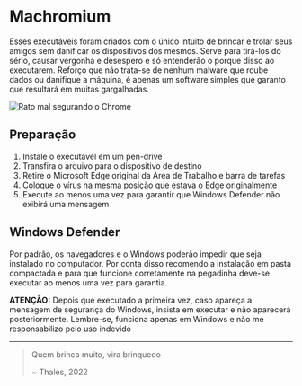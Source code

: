# Machromium

Esses executáveis foram criados com o único intuito de brincar e trolar seus amigos sem danificar os dispositivos dos mesmos. Serve para tirá-los do sério, causar vergonha e desespero e só entenderão o porque disso ao executarem. Reforço que não trata-se de nenhum malware que roube dados ou danifique a máquina, é apenas um software simples que garanto que resultará em muitas gargalhadas. 

![Rato mal segurando o Chrome](https://github.com/AnonJV/Virus-Edge/blob/main/Rato_do_Chrome%20(1).png)

## Preparação

1. Instale o executável em um pen-drive
2. Transfira o arquivo para o dispositivo de destino
3. Retire o Microsoft Edge original da Área de Trabalho e barra de tarefas
4. Coloque o vírus na mesma posição que estava o Edge originalmente
5. Execute ao menos uma vez para garantir que Windows Defender não exibirá uma mensagem

## Windows Defender

Por padrão, os navegadores e o Windows poderão impedir que seja instalado no computador. Por conta disso recomendo a instalação em pasta compactada e para que funcione corretamente na pegadinha deve-se executar ao menos uma vez para garantia.

**ATENÇÃO:** Depois que executado a primeira vez, caso apareça a mensagem de segurança do Windows, insista em executar e não aparecerá posteriormente. Lembre-se, funciona apenas em Windows e não me responsabilizo pelo uso indevido

***

> Quem brinca muito, vira brinquedo
> 
> ~ Thales, 2022
